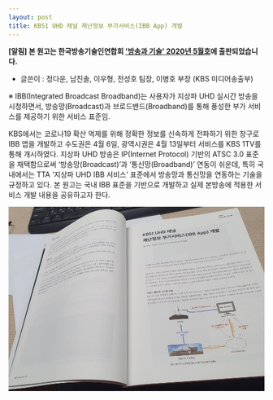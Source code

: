```yaml
---
layout: post
title: KBS1 UHD 채널 재난정보 부가서비스(IBB App) 개발
---
```


**[알림] 본 원고는 한국방송기술인연합회 ['방송과 기술' 2020년 5월호](http://tech.kobeta.com/%EB%B0%A9%EC%86%A1%EA%B3%BC%EA%B8%B0%EC%88%A0-2020%EB%85%84-5%EC%9B%94%ED%98%B8vol-293/)에 출판되었습니다.**

* 글쓴이 : 정다운, 남진솔, 이우형, 전성호 팀장, 이병호 부장 (KBS 미디어송출부)

※ IBB(Integrated Broadcast Broadband)는 사용자가 지상파 UHD 실시간 방송을 시청하면서, 방송망(Broadcast)과 브로드밴드(Broadband)를 통해 풍성한 부가 서비스를 제공하기 위한 서비스 표준임.

  KBS에서는 코로나19 확산 억제를 위해 정확한 정보를 신속하게 전파하기 위한 창구로 IBB 앱을 개발하고 수도권은 4월 6일, 광역시권은 4월 13일부터 서비스를 KBS 1TV를 통해 개시하였다. 지상파 UHD 방송은 IP(Internet Protocol) 기반의 ATSC 3.0 표준을 채택함으로써 ‘방송망(Broadcast)’과 ‘통신망(Broadband)’ 연동이 쉬운데, 특히 국내에서는 TTA ‘지상파 UHD IBB 서비스’ 표준에서 방송망과 통신망을 연동하는 기술을 규정하고 있다.  본 원고는 국내 IBB 표준을 기반으로 개발하고 실제 본방송에 적용한 서비스 개발 내용을 공유하고자 한다.

![그림 1](/images/KOBETA_202005_1.jpg)
